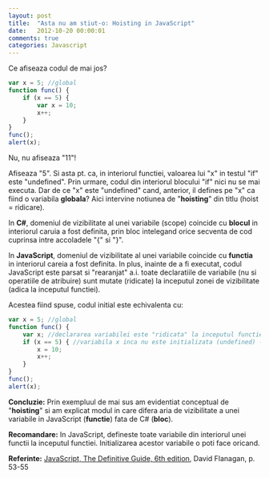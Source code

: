 ```yaml
---
layout: post
title:  "Asta nu am stiut-o: Hoisting in JavaScript"
date:   2012-10-20 00:00:01
comments: true
categories: Javascript
---
```


Ce afiseaza codul de mai jos?

```javascript
var x = 5; //global
function func() {
    if (x == 5) {
        var x = 10;
        x++;
    }
}
func();
alert(x);
```

Nu, nu afiseaza "11"!

Afiseaza "5". Si asta pt. ca, in interiorul functiei, valoarea lui "x" in testul "if" este "undefined". Prin urmare, codul din interiorul blocului "if" nici nu se mai executa.
Dar de ce "x" este "undefined" cand, anterior, il defines pe "x" ca fiind o variabila **globala**?
Aici intervine notiunea de "**hoisting**" din titlu (hoist = ridicare).

In **C#**, domeniul de vizibilitate al unei variabile (scope) coincide cu **blocul** in interiorul caruia a fost definita, prin bloc intelegand orice secventa de cod cuprinsa intre accoladele "{" si "}".

In **JavaScript**, domeniul de vizibilitate al unei variabile coincide cu **functia** in interiorul careia a fost definita.
In plus, inainte de a fi executat, codul JavaScript este parsat si "rearanjat" a.i. toate declaratiile de variabile (nu si operatiile de atribuire) sunt mutate (ridicate) la inceputul zonei de vizibilitate (adica la inceputul functiei).

Acestea fiind spuse, codul initial este echivalenta cu:

```javascript
var x = 5; //global
function func() {
    var x; //declararea variabilei este "ridicata" la inceputul functiei (nu si initializarea). Variabila globala este suprascrisa.
    if (x == 5) { //variabila x inca nu este initializata (undefined) -> acest bloc nu se executa
        x = 10;
        x++;
    }
}
func();
alert(x);
```

**Concluzie:** Prin exempluul de mai sus am evidentiat conceptual de "**hoisting**" si am explicat modul in care difera aria de vizibilitate a unei variabile in JavaScript (**functie**) fata de C# (**bloc**).

**Recomandare:** In JavaScript, defineste toate variabile din interiorul unei functii la inceputul functiei. Initializarea acestor variabile o poti face oricand.

**Referinte:** [JavaScript, The Definitive Guide, 6th edition](http://www.amazon.com/JavaScript-Definitive-Guide-Activate-Guides/dp/0596805527), David Flanagan,  p. 53-55